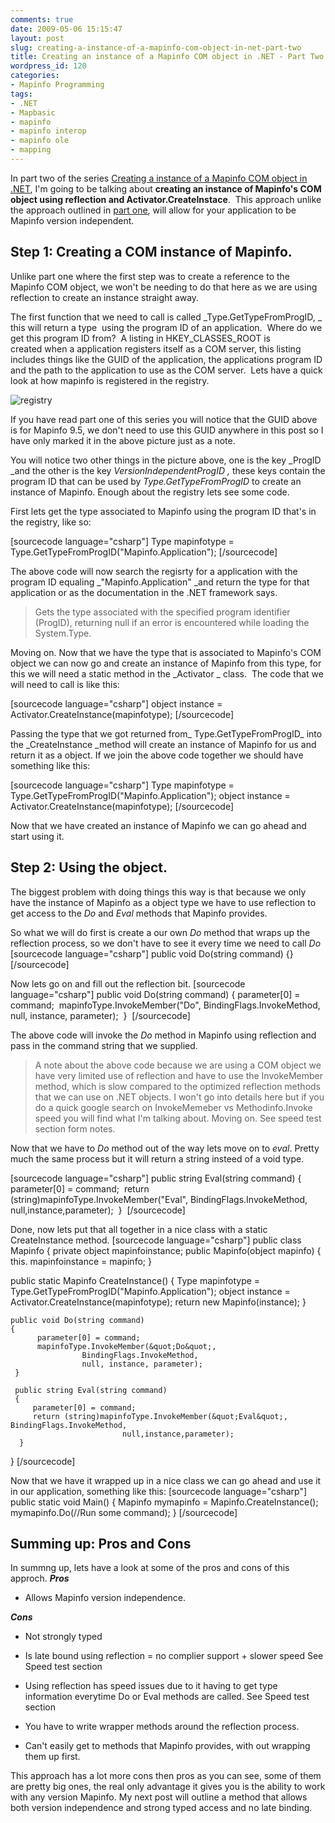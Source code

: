 ```yaml
---
comments: true
date: 2009-05-06 15:15:47
layout: post
slug: creating-a-instance-of-a-mapinfo-com-object-in-net-part-two
title: Creating an instance of a Mapinfo COM object in .NET - Part Two
wordpress_id: 120
categories:
- Mapinfo Programming
tags:
- .NET
- Mapbasic
- mapinfo
- mapinfo interop
- mapinfo ole
- mapping
---
```


In part two of the series [Creating a instance of a Mapinfo COM object in .NET](http://woostuff.wordpress.com/2009/04/01/com-instance-mapinfo-main/), I'm going to be talking about **creating an instance of Mapinfo's COM object using reflection and Activator.CreateInstace**.  This approach unlike the approach outlined in [part one](http://woostuff.wordpress.com/2009/04/01/com-instance-part-one/), will allow for your application to be Mapinfo version independent.


## Step 1: Creating a COM instance of Mapinfo.


Unlike part one where the first step was to create a reference to the Mapinfo COM object, we won't be needing to do that here as we are using reflection to create an instance straight away.

The first function that we need to call is called _Type.GetTypeFromProgID, _ this will return a type  using the program ID of an application.  Where do we get this program ID from?  A listing in HKEY_CLASSES_ROOT is created when a application registers itself as a COM server, this listing includes things like the GUID of the application, the applications program ID and the path to the application to use as the COM server.  Lets have a quick look at how mapinfo is registered in the registry.

![registry](http://woostuff.files.wordpress.com/2009/04/registry.jpg)

If you have read part one of this series you will notice that the GUID above is for Mapinfo 9.5, we don't need to use this GUID anywhere in this post so I have only marked it in the above picture just as a note.

You will notice two other things in the picture above, one is the key _ProgID _and the other is the key _VersionIndependentProgID ,_ these keys contain the program ID that can be used by _Type.GetTypeFromProgID_ to create an instance of Mapinfo.
Enough about the registry lets see some code.

First lets get the type associated to Mapinfo using the program ID that's in the registry, like so:

[sourcecode language="csharp"]
Type mapinfotype = Type.GetTypeFromProgID(&quot;Mapinfo.Application&quot;);
[/sourcecode]

The above code will now search the regisrty for a application with the program ID equaling _"Mapinfo.Application" _and return the type for that application or as the documentation in the .NET framework says.


> Gets the type associated with the specified program identifier (ProgID),
returning null if an error is encountered while loading the System.Type.


Moving on. Now that we have the type that is associated to Mapinfo's COM object we can now go and create an instance of Mapinfo from this type, for this we will need a static method in the _Activator _ class.  The code that we will need to call is like this:

[sourcecode language="csharp"]
object instance = Activator.CreateInstance(mapinfotype);
[/sourcecode]

Passing the type that we got returned from_ Type.GetTypeFromProgID_ into the _CreateInstance _method will create an instance of Mapinfo for us and return it as a object. If we join the above code together we should have something like this:

[sourcecode language="csharp"]
Type mapinfotype = Type.GetTypeFromProgID(&quot;Mapinfo.Application&quot;);
object instance = Activator.CreateInstance(mapinfotype);
[/sourcecode]

Now that we have created an instance of Mapinfo we can go ahead and start using it.


## Step 2: Using the object.


The biggest problem with doing things this way is that because we only have the instance of Mapinfo as a object type we have to use reflection to get access to the _Do_ and _Eval_ methods that Mapinfo provides.

So what we will do first is create a our own _Do_ method that wraps up the reflection process, so we don't have to see it every time we need to call _Do_
[sourcecode language="csharp"]
public void Do(string command) {}
[/sourcecode]

 Now lets go on and fill out the reflection bit.
[sourcecode language="csharp"]
public void Do(string command)
{
      parameter[0] = command; 
      mapinfoType.InvokeMember(&quot;Do&quot;,
                    BindingFlags.InvokeMethod,
                    null, instance, parameter); 
} 
[/sourcecode]

 The above code will invoke the _Do_ method in Mapinfo using reflection and pass in the command string that we supplied.


> A note about the above code because we are using a COM object we have very limited use of reflection and have to use the InvokeMember method, which is slow compared to the optimized reflection methods that we can use on .NET objects.  I won't go into details here but if you do a quick google search on InvokeMemeber vs Methodinfo.Invoke speed you will find what I'm talking about.  Moving on. See speed test section form notes.


Now that we have to _Do_ method out of the way lets move on to _eval_. Pretty much the same process but it will return a string insteed of a void type.  

[sourcecode language="csharp"]
public string Eval(string command)
{
      parameter[0] = command; 
      return (string)mapinfoType.InvokeMember(&quot;Eval&quot;, BindingFlags.InvokeMethod,
                             null,instance,parameter); 
} 
[/sourcecode]

 Done, now lets put that all together in a nice class with a static CreateInstance method. [sourcecode language="csharp"]
public class Mapinfo
{
   private object mapinfoinstance;
   public Mapinfo(object mapinfo)
   {
     this. mapinfoinstance = mapinfo;
   }

   public static Mapinfo CreateInstance()
   {
        Type mapinfotype = Type.GetTypeFromProgID(&quot;Mapinfo.Application&quot;);
        object instance = Activator.CreateInstance(mapinfotype);
        return new Mapinfo(instance);
    }

    public void Do(string command)
    {
          parameter[0] = command;
          mapinfoType.InvokeMember(&quot;Do&quot;,
                    BindingFlags.InvokeMethod,
                    null, instance, parameter);
     }

     public string Eval(string command)
     {
         parameter[0] = command;
         return (string)mapinfoType.InvokeMember(&quot;Eval&quot;, BindingFlags.InvokeMethod,
                             null,instance,parameter);
      }
}
[/sourcecode]

 Now that we have it wrapped up in a nice class we can go ahead and use it in our application, something like this:  [sourcecode language="csharp"]
public static void Main()
{
    Mapinfo mymapinfo = Mapinfo.CreateInstance();
    mymapinfo.Do(//Run some command);
}
[/sourcecode]




## Summing up: Pros and Cons


In summng up, lets have a look at some of the pros and cons of this approch.  **_Pros_**



	
  * Allows Mapinfo version independence.


**_Cons_**



	
  * Not strongly typed

	
  * Is late bound using reflection = no complier support + slower speed  See Speed test section

	
  * Using reflection has speed issues due to it having to get type information everytime Do or Eval methods are called. See Speed test section

	
  * You have to write wrapper methods around the reflection process.

	
  * Can't easily get to methods that Mapinfo provides, with out wrapping them up first.


This approach has a lot more cons then pros as you can see, some of them are pretty big ones, the real only advantage it gives you is the ability to work with any version Mapinfo.  My next post will outline a method that allows both version independence and strong typed access and no late binding.
